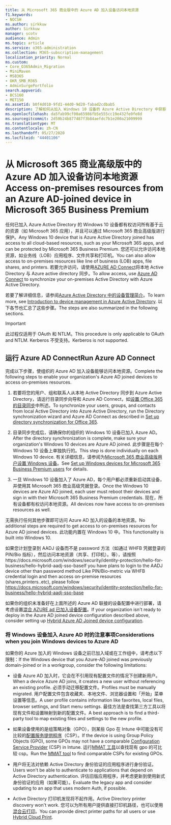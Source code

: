 ```yaml
---
title: 从 Microsoft 365 商业版中的 Azure AD 加入设备访问本地资源
f1.keywords:
- NOCSH
ms.author: sirkkuw
author: Sirkkuw
manager: scotv
audience: Admin
ms.topic: article
ms.service: o365-administration
ms.collection: M365-subscription-management
localization_priority: Normal
ms.custom:
- Core_O365Admin_Migration
- MiniMaven
- MSB365
- OKR_SMB_M365
- AdminSurgePortfolio
search.appverid:
- BCS160
- MET150
ms.assetid: b0f4d010-9fd1-44d0-9d20-fabad2cdbab5
description: 了解如何从加入 Windows 10 设备的 Azure Active Directory 中获取本地资源（如业务线应用、文件共享和打印机）的访问权限。
ms.openlocfilehash: da5fab99cf00a65986fb5e555cc19e432fe0fe8d
ms.sourcegitcommit: 2d59b24b877487f3b84aefdc7b1e200a21009999
ms.translationtype: MT
ms.contentlocale: zh-CN
ms.lasthandoff: 05/27/2020
ms.locfileid: "44401106"
---
```

# <a name="access-on-premises-resources-from-an-azure-ad-joined-device-in-microsoft-365-business-premium"></a><span data-ttu-id="a01cd-103">从 Microsoft 365 商业高级版中的 Azure AD 加入设备访问本地资源</span><span class="sxs-lookup"><span data-stu-id="a01cd-103">Access on-premises resources from an Azure AD-joined device in Microsoft 365 Business Premium</span></span>

<span data-ttu-id="a01cd-104">任何已加入 Azure Active Directory 的 Windows 10 设备都有权访问所有基于云的资源（如 Microsoft 365 应用），并且可以通过 Microsoft 365 商业高级版进行保护。</span><span class="sxs-lookup"><span data-stu-id="a01cd-104">Any Windows 10 device that is Azure Active Directory joined has access to all cloud-based resources, such as your Microsoft 365 apps, and can be protected by Microsoft 365 Business Premium.</span></span> <span data-ttu-id="a01cd-105">您还可以允许访问本地资源，如业务线（LOB）应用程序、文件共享和打印机。</span><span class="sxs-lookup"><span data-stu-id="a01cd-105">You can also allow access to on-premises resources like line of business (LOB) apps, file shares, and printers.</span></span> <span data-ttu-id="a01cd-106">若要允许访问，请使用[AZURE AD Connect](https://docs.microsoft.com/azure/active-directory/connect/active-directory-aadconnect)将本地 Active Directory 与 Azure active directory 同步。</span><span class="sxs-lookup"><span data-stu-id="a01cd-106">To allow access, use [Azure AD Connect](https://docs.microsoft.com/azure/active-directory/connect/active-directory-aadconnect) to synchronize your on-premises Active Directory with Azure Active Directory.</span></span> 

<span data-ttu-id="a01cd-107">若要了解详细信息，请参阅[Azure Active Directory 中的设备管理简介](https://docs.microsoft.com/azure/active-directory/device-management-introduction)。</span><span class="sxs-lookup"><span data-stu-id="a01cd-107">To learn more, see [Introduction to device management in Azure Active Directory](https://docs.microsoft.com/azure/active-directory/device-management-introduction).</span></span>
<span data-ttu-id="a01cd-108">以下各节也汇总了这些步骤。</span><span class="sxs-lookup"><span data-stu-id="a01cd-108">The steps are also summarized in the following sections.</span></span>

> [!IMPORTANT]
> <span data-ttu-id="a01cd-109">此过程仅适用于 OAuth 和 NTLM。</span><span class="sxs-lookup"><span data-stu-id="a01cd-109">This procedure is only applicable to OAuth and NTLM.</span></span> <span data-ttu-id="a01cd-110">Kerberos 不受支持。</span><span class="sxs-lookup"><span data-stu-id="a01cd-110">Kerberos is not supported.</span></span>
 
## <a name="run-azure-ad-connect"></a><span data-ttu-id="a01cd-111">运行 Azure AD Connect</span><span class="sxs-lookup"><span data-stu-id="a01cd-111">Run Azure AD Connect</span></span>

<span data-ttu-id="a01cd-112">完成以下步骤，使组织的 Azure AD 加入设备能够访问本地资源。</span><span class="sxs-lookup"><span data-stu-id="a01cd-112">Complete the following steps to enable your organization's Azure AD joined devices to access on-premises resources.</span></span>
  
1. <span data-ttu-id="a01cd-113">若要将您的用户、组和联系人从本地 Active Directory 同步到 Azure Active Directory，请运行目录同步向导和 Azure AD Connect，如[设置 Office 365 的目录同步](https://docs.microsoft.com/office365/enterprise/set-up-directory-synchronization)中所述。</span><span class="sxs-lookup"><span data-stu-id="a01cd-113">To synchronize your users, groups, and contacts from local Active Directory into Azure Active Directory, run the Directory synchronization wizard and Azure AD Connect as described in [Set up directory synchronization for Office 365](https://docs.microsoft.com/office365/enterprise/set-up-directory-synchronization).</span></span>
    
2. <span data-ttu-id="a01cd-114">目录同步完成后，请确保你的组织的 Windows 10 设备已加入 Azure AD。</span><span class="sxs-lookup"><span data-stu-id="a01cd-114">After the directory synchronization is complete, make sure your organization's Windows 10 devices are Azure AD joined.</span></span> <span data-ttu-id="a01cd-115">此步骤是在每个 Windows 10 设备上单独执行的。</span><span class="sxs-lookup"><span data-stu-id="a01cd-115">This step is done individually on each Windows 10 device.</span></span> <span data-ttu-id="a01cd-116">有关详细信息，请参阅为[Microsoft 365 商业高级版用户设置 Windows 设备](set-up-windows-devices.md)。</span><span class="sxs-lookup"><span data-stu-id="a01cd-116">See [Set up Windows devices for Microsoft 365 Business Premium users](set-up-windows-devices.md) for details.</span></span> 
    
3. <span data-ttu-id="a01cd-117">一旦 Windows 10 设备加入了 Azure AD，每个用户都必须重新启动其设备，并使用其 Microsoft 365 商业高级凭据登录。</span><span class="sxs-lookup"><span data-stu-id="a01cd-117">Once the Windows 10 devices are Azure AD joined, each user must reboot their devices and sign in with their Microsoft 365 Business Premium credentials.</span></span> <span data-ttu-id="a01cd-118">现在，所有设备都有权访问本地资源。</span><span class="sxs-lookup"><span data-stu-id="a01cd-118">All devices now have access to on-premises resources as well.</span></span>
    
<span data-ttu-id="a01cd-119">无需执行任何其他步骤即可访问 Azure AD 加入的设备的本地资源。</span><span class="sxs-lookup"><span data-stu-id="a01cd-119">No additional steps are required to get access to on-premises resources for Azure AD joined devices.</span></span> <span data-ttu-id="a01cd-120">此功能内置在 Windows 10 中。</span><span class="sxs-lookup"><span data-stu-id="a01cd-120">This functionality is built into Windows 10.</span></span> 

<span data-ttu-id="a01cd-121">如果您计划登录到 AADJ 设备而不是 password 方法（如通过 WHFB 凭据登录的 PIN/Bio 指标），然后访问本地资源（共享、打印机）。等），请按照https://docs.microsoft.com/windows/security/identity-protection/hello-for-business/hello-hybrid-aadj-sso-base</span><span class="sxs-lookup"><span data-stu-id="a01cd-121">If you have plans to login to the AADJ device other than password method Like PIN/Bio-metric via WHFB credential login and then access on-premise resources (shares,printers..etc), please follow https://docs.microsoft.com/windows/security/identity-protection/hello-for-business/hello-hybrid-aadj-sso-base</span></span>
  
<span data-ttu-id="a01cd-122">如果你的组织未准备好在上面所述的 Azure AD 联接的设备配置中进行部署，请考虑设置[混合 AZURE ad 已加入设备配置](manage-windows-devices.md)。</span><span class="sxs-lookup"><span data-stu-id="a01cd-122">If your organization isn't ready to deploy in the Azure AD joined device configuration described above, consider setting up [Hybrid Azure AD Joined device configuration](manage-windows-devices.md).</span></span>
  
### <a name="considerations-when-you-join-windows-devices-to-azure-ad"></a><span data-ttu-id="a01cd-123">将 Windows 设备加入 Azure AD 时的注意事项</span><span class="sxs-lookup"><span data-stu-id="a01cd-123">Considerations when you join Windows devices to Azure AD</span></span>

<span data-ttu-id="a01cd-124">如果你的 Azure 加入的 Windows 设备之前已加入域或在工作组中，请考虑以下限制：</span><span class="sxs-lookup"><span data-stu-id="a01cd-124">If the Windows device that you Azure-AD joined was previously domain-joined or in a workgroup, consider the following limitations:</span></span>
  
- <span data-ttu-id="a01cd-125">设备 Azure AD 加入时，它会在不引用现有配置文件的情况下创建新用户。</span><span class="sxs-lookup"><span data-stu-id="a01cd-125">When a device Azure AD joins, it creates a new user without referencing an existing profile.</span></span> <span data-ttu-id="a01cd-126">必须手动迁移配置文件。</span><span class="sxs-lookup"><span data-stu-id="a01cd-126">Profiles must be manually migrated.</span></span> <span data-ttu-id="a01cd-127">用户配置文件包含收藏夹、本地文件、浏览器设置和「开始」菜单设置等信息。</span><span class="sxs-lookup"><span data-stu-id="a01cd-127">A user profile contains information like favorites, local files, browser settings, and Start menu settings.</span></span> <span data-ttu-id="a01cd-128">最佳方法是查找第三方工具以将现有文件和设置映射到新的配置文件。</span><span class="sxs-lookup"><span data-stu-id="a01cd-128">A best approach is to find a third-party tool to map existing files and settings to the new profile.</span></span>

- <span data-ttu-id="a01cd-129">如果设备使用的是组策略对象（GPO），则某些 Gpo 在 Intune 中可能没有可比较的[配置服务提供程序](https://docs.microsoft.com/windows/configuration/provisioning-packages/how-it-pros-can-use-configuration-service-providers)（CSP）。</span><span class="sxs-lookup"><span data-stu-id="a01cd-129">If the device is using Group Policy Objects (GPO), some GPOs may not have a comparable [Configuration Service Provider](https://docs.microsoft.com/windows/configuration/provisioning-packages/how-it-pros-can-use-configuration-service-providers) (CSP) in Intune.</span></span> <span data-ttu-id="a01cd-130">运行[MMAT 工具](https://www.microsoft.com/download/details.aspx?id=45520)以查找现有 gpo 的可比较 csp。</span><span class="sxs-lookup"><span data-stu-id="a01cd-130">Run the [MMAT tool](https://www.microsoft.com/download/details.aspx?id=45520) to find comparable CSPs for existing GPOs.</span></span>

- <span data-ttu-id="a01cd-131">用户将无法对依赖 Active Directory 身份验证的应用程序进行身份验证。</span><span class="sxs-lookup"><span data-stu-id="a01cd-131">Users won't be able to authenticate to applications that depend on Active Directory authentication.</span></span> <span data-ttu-id="a01cd-132">评估旧版应用程序，并考虑更新到使用新式身份验证的应用（如果可能）。</span><span class="sxs-lookup"><span data-stu-id="a01cd-132">Evaluate the legacy app and consider updating to an app that uses modern Auth, if possible.</span></span>

- <span data-ttu-id="a01cd-133">Active Directory 打印机发现将不起作用。</span><span class="sxs-lookup"><span data-stu-id="a01cd-133">Active Directory printer discovery won't work.</span></span> <span data-ttu-id="a01cd-134">您可以为所有用户提供直接打印机路径，也可以使用[混合云打印](https://docs.microsoft.com/windows-server/administration/hybrid-cloud-print/hybrid-cloud-print-deploy)。</span><span class="sxs-lookup"><span data-stu-id="a01cd-134">You can provide direct printer paths for all users or use [Hybrid Cloud Print](https://docs.microsoft.com/windows-server/administration/hybrid-cloud-print/hybrid-cloud-print-deploy).</span></span>
